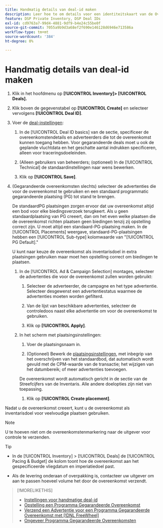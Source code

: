 ```yaml
---
title: Handmatig details van deal-id maken
description: Leer hoe te om details voor een identiteitskaart van de Overeenkomst manueel in te gaan.
feature: DSP Private Inventory, DSP Deal IDs
exl-id: cd9763a7-99d4-4881-9df9-b4e24c55be0f
source-git-commit: 7055a9b9d3a68ef2f690e146128d6946e713586a
workflow-type: tm+mt
source-wordcount: '384'
ht-degree: 0%

---
```


# Handmatig details van deal-id maken

1. Klik in het hoofdmenu op **[!UICONTROL Inventory]> [!UICONTROL Deals].**

1. Klik boven de gegevenstabel op **[!UICONTROL Create]** en selecteer vervolgens **[!UICONTROL Deal ID]**.

1. Voer de [deal-instellingen](deal-id-settings.md):

   1. In de [!UICONTROL Deal ID basics] van de sectie, specificeer de overeenkomstendetails en adverteerders die tot de overeenkomst kunnen toegang hebben. Voor gegarandeerde deals moet u ook de geplande vluchtdata en het geschatte aantal indrukken specificeren, alleen voor traceringsdoeleinden.

   1. (Alleen gebruikers van beheerders; (optioneel) In de [!UICONTROL Technical] de standaardinstellingen naar wens bewerken.

   1. Klik op **[!UICONTROL Save]**.

1. (Gegarandeerde overeenkomsten slechts) selecteer de advertenties die voor de overeenkomst te gebruiken en een standaard programmatic gegarandeerde plaatsing (PG) tot stand te brengen.

   De standaardPG plaatsingen zorgen ervoor dat uw overeenkomst altijd een bod voor elke biedingsverzoek terugkeert. Als u geen standaardplaatsing van PG creeert, dan om het even welke plaatsen die de overeenkomst richten plaatsen geen biedingen tenzij zij opstelling correct zijn. U moet altijd een standaard-PG-plaatsing maken. In de [!UICONTROL Placements] weergave, standaard-PG-plaatsingen hebben een [!UICONTROL Sub-type] kolomwaarde van &quot;[!UICONTROL PG Default].&quot;

   U kunt naar keuze de overeenkomst als inventarisdoel in extra plaatsingen gebruiken maar moet hen opstelling correct om biedingen te plaatsen.

   1. In de [!UICONTROL Ad & Campaign Selection] montages, selecteer de advertenties die voor de overeenkomst zullen worden gebruikt:

      1. Selecteer de adverteerder, de campagne en het type advertentie. Selecteer desgewenst een advertentiestatus waarmee de advertenties moeten worden gefilterd.

      1. Van de lijst van beschikbare advertenties, selecteer de controledoos naast elke advertentie om voor de overeenkomst te gebruiken.

      1. Klik op **[!UICONTROL Apply]**.
   1. In het scherm met plaatsingsinstellingen:

      1. Voer de plaatsingsnaam in.

      1. (Optioneel) Bewerk de [plaatsingsinstellingen](/help/dsp/campaign-management/placements/placement-settings.md), met inbegrip van het overschrijven van het standaardbod, dat automatisch wordt gevuld met de CPM-waarde van de transactie; het wijzigen van het datumbereik; of meer advertenties toevoegen.

      De overeenkomst wordt automatisch gericht in de sectie van de Streefcijfers van de Inventaris. Alle andere doelopties zijn niet van toepassing.

      1. Klik op **[!UICONTROL Create placement]**.



Nadat u de overeenkomst creeert, kunt u de overeenkomst als inventarisdoel voor veelvoudige plaatsen gebruiken.

>[!NOTE]
>
> U te hoeven niet om de overeenkomstenmarkering naar de uitgever voor controle te verzenden.

>[!TIP]
>
>* In de [!UICONTROL Inventory] > [!UICONTROL Deals] de [!UICONTROL Pacing & Budget] de kolom toont hoe de overeenkomst aan het gespecificeerde vliegdatum en imperiatiedoel past.
>
>* Als de levering onderaan of overpakking is, contacteer uw uitgever om aan te passen hoeveel volume het door de overeenkomst verzendt.


>[!MORELIKETHIS]
>
>* [Instellingen voor handmatige deal-id](deal-id-settings.md)
>* [Opstelling een Programma Gegarandeerde Overeenkomst](programmatic-guaranteed-set-up.md)
>* [Verzend een Advertentie voor een Programma Gegarandeerde Overeenkomst met [!DNL FreeWheel]](freewheel-submit.md)
>* [Ongeveer Programma Gegarandeerde Overeenkomsten](programmatic-guaranteed-about.md)

<!-- >* [Specify Placements and Ads for a Private Deal](deal-id-attach-placements.md)-->
